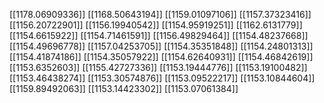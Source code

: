 [[1178.06909336]]
[[1168.50643194]]
[[1159.01097106]]
[[1157.37323416]]
[[1156.20722901]]
[[1156.19940542]]
[[1154.95919251]]
[[1162.6131779]]
[[1154.6615922]]
[[1154.71461591]]
[[1156.49829464]]
[[1154.48237668]]
[[1154.49696778]]
[[1157.04253705]]
[[1154.35351848]]
[[1154.24801313]]
[[1154.41874186]]
[[1154.35057922]]
[[1154.62640931]]
[[1154.46842619]]
[[1153.6352603]]
[[1155.42727336]]
[[1153.19444776]]
[[1153.19100482]]
[[1153.46438274]]
[[1153.30574876]]
[[1153.09522217]]
[[1153.10844604]]
[[1159.89492063]]
[[1153.14423302]]
[[1153.07061384]]